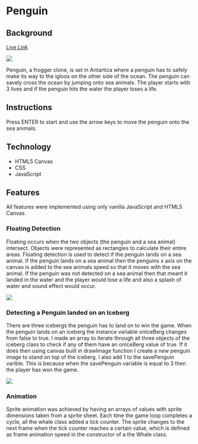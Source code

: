 # Penguin

## Background

[Live Link](http://dmonahan19.com//JavaScript-Game/)

<img src='http://i64.tinypic.com/2draqg9.jpg'>

Penguin, a frogger clone, is set in Antartica where a penguin has to safely make its way to the igloos on the other side of the ocean. The penguin can savely cross the ocean by jumping onto sea animals. The player starts with 3 lives and if the penguin hits the water the player loses a life.

## Instructions

Press ENTER to start and use the arrow keys to move the penguin onto the sea animals.

## Technology
- HTML5 Canvas
- CSS
- JavaScript


## Features

All features were implemented using only vanilla JavaScript and HTML5 Canvas.

### Floating Detection

Floating occurs when the two objects (the penguin and a sea animal) intersect. Objects were represented as rectangles to calculate their entire areas. Floating detection is used to detect if the penguin lands on a sea animal. If the penguin lands on a sea animal then the penguins x axis on the canvas is added to the sea animals speed so that it moves with the sea animal. If the penguin was not detected on a sea animal then that meant it landed in the water and the player would lose a life and also a splash of water and sound effect would occur.

<img src='http://i66.tinypic.com/e5jt05.png'>

### Detecting a Penguin landed on an Iceberg

There are three icebergs the penguin has to land on to win the game. When the penguin lands on an iceberg the instance variable onIceBerg changes from false to true. I made an array to iterate through all three objects of the iceberg class to check if any of them have an onIceBerg value of true. If it does then using canvas built in drawImage function I create a new penguin image to stand on top of the iceberg. I also add 1 to the savePenguin varible. This is because when the savePenguin variable is equal to 3 then the player has won the game.

<img src='http://i66.tinypic.com/2a9o6sh.jpg'>

### Animation

Sprite animation was achieved by having an arrays of values with sprite dimensions taken from a sprite sheet. Each time the game loop completes a cycle, all the whale class added a tick counter. The sprite changes to the next frame when the tick counter reaches a certain value, which is defined as frame animation speed in the constructor of a the Whale class.







